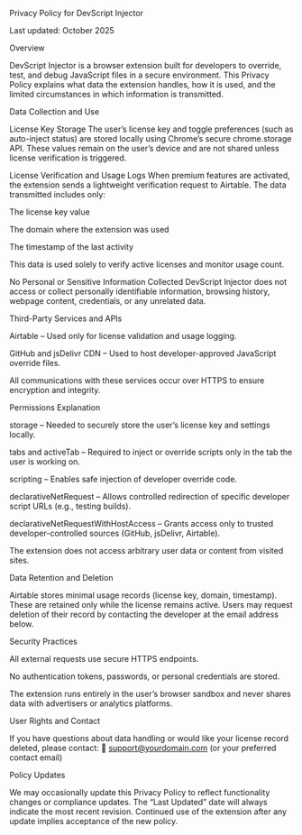Privacy Policy for DevScript Injector

Last updated: October 2025

Overview

DevScript Injector is a browser extension built for developers to override, test, and debug JavaScript files in a secure environment.
This Privacy Policy explains what data the extension handles, how it is used, and the limited circumstances in which information is transmitted.

Data Collection and Use

License Key Storage
The user’s license key and toggle preferences (such as auto-inject status) are stored locally using Chrome’s secure chrome.storage API.
These values remain on the user’s device and are not shared unless license verification is triggered.

License Verification and Usage Logs
When premium features are activated, the extension sends a lightweight verification request to Airtable.
The data transmitted includes only:

The license key value

The domain where the extension was used

The timestamp of the last activity

This data is used solely to verify active licenses and monitor usage count.

No Personal or Sensitive Information Collected
DevScript Injector does not access or collect personally identifiable information, browsing history, webpage content, credentials, or any unrelated data.

Third-Party Services and APIs

Airtable – Used only for license validation and usage logging.

GitHub and jsDelivr CDN – Used to host developer-approved JavaScript override files.

All communications with these services occur over HTTPS to ensure encryption and integrity.

Permissions Explanation

storage – Needed to securely store the user’s license key and settings locally.

tabs and activeTab – Required to inject or override scripts only in the tab the user is working on.

scripting – Enables safe injection of developer override code.

declarativeNetRequest – Allows controlled redirection of specific developer script URLs (e.g., testing builds).

declarativeNetRequestWithHostAccess – Grants access only to trusted developer-controlled sources (GitHub, jsDelivr, Airtable).

The extension does not access arbitrary user data or content from visited sites.

Data Retention and Deletion

Airtable stores minimal usage records (license key, domain, timestamp).
These are retained only while the license remains active.
Users may request deletion of their record by contacting the developer at the email address below.

Security Practices

All external requests use secure HTTPS endpoints.

No authentication tokens, passwords, or personal credentials are stored.

The extension runs entirely in the user’s browser sandbox and never shares data with advertisers or analytics platforms.

User Rights and Contact

If you have questions about data handling or would like your license record deleted, please contact:
📧 support@yourdomain.com
 (or your preferred contact email)

Policy Updates

We may occasionally update this Privacy Policy to reflect functionality changes or compliance updates.
The “Last Updated” date will always indicate the most recent revision.
Continued use of the extension after any update implies acceptance of the new policy.
